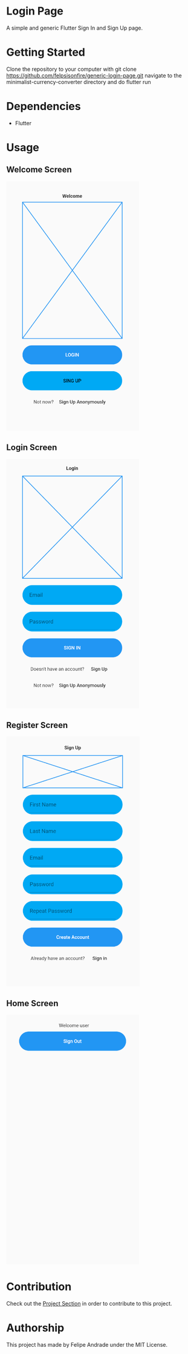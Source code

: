 # Login Page
A simple and generic Flutter Sign In and Sign Up page.

# Getting Started
Clone the repository to your computer with git clone https://github.com/felpsisonfire/generic-login-page.git navigate to the minimalist-currency-converter directory and do flutter run

# Dependencies
* Flutter

# Usage 

## Welcome Screen
![Welcome](/assets/welcome.PNG)
## Login Screen
![Login](/assets/login.PNG)
## Register Screen
![Register](/assets/register.PNG)
## Home Screen
![Home](/assets/loged.PNG)
# Contribution 

Check out the [Project Section](https://github.com/felpsisonfire/generic-login-page/projects/1) in order to contribute to this project. 

# Authorship
This project has made by Felipe Andrade under the MIT License.
